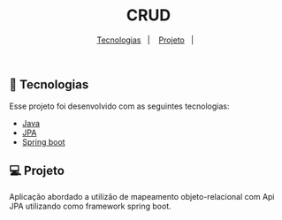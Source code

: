<h1 align="center">
    CRUD
</h1>

<p align="center">
  <a href="#-tecnologias">Tecnologias</a>&nbsp;&nbsp;&nbsp;|&nbsp;&nbsp;&nbsp;
  <a href="#-projeto">Projeto</a>&nbsp;&nbsp;&nbsp;|&nbsp;&nbsp;&nbsp;
</p>


<br>


## 🚀 Tecnologias

Esse projeto foi desenvolvido com as seguintes tecnologias:

- [Java](https://www.java.com/pt-BR/)
- [JPA](https://nextjs.org/https://spring.io/projects/spring-data-jpa)
- [Spring boot](https://spring.io/projects/spring-boot)

## 💻 Projeto

Aplicação abordado a utilizão de mapeamento objeto-relacional com Api JPA utilizando como framework spring boot.






